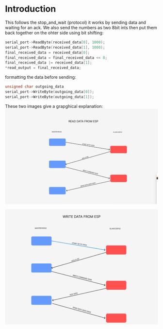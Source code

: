 # Introduction
This follows the stop_and_wait (protocol) it works by sending data and waiting for an ack. We also send the numbers as two 8bit ints then put them back together on the ohter side using bit shifting:

```cpp
serial_port->ReadByte(received_data[0], 1000);
serial_port->ReadByte(received_data[1], 1000);
final_received_data = received_data[0];
final_received_data = final_received_data << 8;
final_received_data |= received_data[1];
*read_output = final_received_data;
```

formatting the data before sending:

```cpp
unsigned char outgoing_data
serial_port->WriteByte(outgoing_data[0]);
serial_port->WriteByte(outgoing_data[1]);
```
These two images give a grapghical explanation:
![READ DATA GRAPH](/encoded_dc_motor_kit_hardware_interface/documentation_images/read_data_from_esp.png)

![WRITE DATA GRAPH](/encoded_dc_motor_kit_hardware_interface/documentation_images/write_data_to_esp.png)